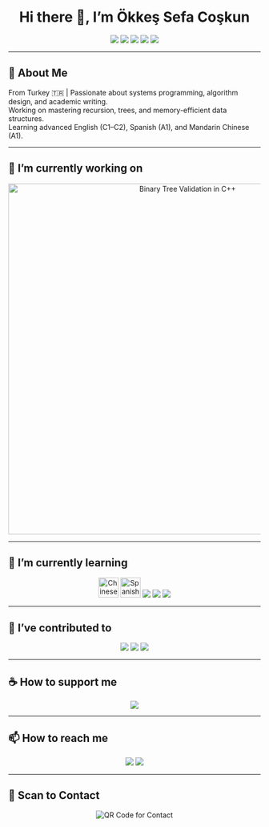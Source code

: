 <h1 align="center">Hi there 👋, I’m Ökkeş Sefa Coşkun</h1>

<p align="center">
  <a href="https://youtube.com"><img src="https://img.shields.io/badge/Youtube-red?style=for-the-badge&logo=youtube&logoColor=white"/></a>
  <a href="https://medium.com"><img src="https://img.shields.io/badge/Medium-black?style=for-the-badge&logo=medium&logoColor=white"/></a>
  <a href="https://discord.com"><img src="https://img.shields.io/badge/Discord-5865F2?style=for-the-badge&logo=discord&logoColor=white"/></a>
  <a href="https://twitter.com"><img src="https://img.shields.io/badge/Twitter-1DA1F2?style=for-the-badge&logo=twitter&logoColor=white"/></a>
  <a href="https://spotify.com"><img src="https://img.shields.io/badge/Spotify-1DB954?style=for-the-badge&logo=spotify&logoColor=white"/></a>
</p>

---

## 📘 About Me

From Turkey 🇹🇷 | Passionate about systems programming, algorithm design, and academic writing.  
Working on mastering recursion, trees, and memory-efficient data structures.  
Learning advanced English (C1–C2), Spanish (A1), and Mandarin Chinese (A1).

---

## 🚧 I’m currently working on

<p align="center">
  <img src="https://raw.githubusercontent.com/okkessefa/okkessefa/main/assets/bst_code_preview.png" width="700" alt="Binary Tree Validation in C++">
</p>

---

## 🌱 I’m currently learning

<p align="center">
  <img src="https://flagcdn.com/w40/cn.png" width="40" title="Chinese 🇨🇳"/>
  <img src="https://flagcdn.com/w40/es.png" width="40" title="Spanish 🇪🇸"/>
  <img src="https://img.shields.io/badge/C++-00599C?style=for-the-badge&logo=c%2B%2B&logoColor=white"/>
  <img src="https://img.shields.io/badge/Java-ED8B00?style=for-the-badge&logo=java&logoColor=white"/>
  <img src="https://img.shields.io/badge/Python-3776AB?style=for-the-badge&logo=python&logoColor=white"/>
</p>

---

## 🧠 I’ve contributed to

<p align="center">
  <img src="https://img.shields.io/badge/Algorithm%20Projects-in%20C++-green?style=for-the-badge"/>
  <img src="https://img.shields.io/badge/Data%20Structures-blue?style=for-the-badge"/>
  <img src="https://img.shields.io/badge/Recursion%20Tasks-✔️-purple?style=for-the-badge"/>
</p>

---

## ☕ How to support me

<p align="center">
  <img src="https://img.shields.io/badge/Donate-Buy%20Me%20a%20Coffee-orange?style=for-the-badge&logo=buy-me-a-coffee&logoColor=white"/>
</p>

---

## 📫 How to reach me

<p align="center">
  <a href="mailto:oksekesfackn53@gmail.com"><img src="https://img.shields.io/badge/Gmail-D14836?style=for-the-badge&logo=gmail&logoColor=white"/></a>
  <a href="https://discord.com/users/YOUR-ID"><img src="https://img.shields.io/badge/Discord-5865F2?style=for-the-badge&logo=discord&logoColor=white"/></a>
</p>

---

## 🔗 Scan to Contact

<p align="center">
  <img src="https://api.qrserver.com/v1/create-qr-code/?size=140x140&data=mailto:oksekesfackn53@gmail.com" alt="QR Code for Contact">
</p>
